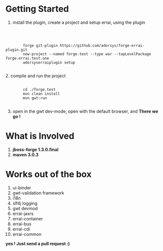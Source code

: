 Getting Started
===============
1. install the plugin, create a project and setup errai, using the plugin
<br  />
<pre>
    <code>
        forge git-plugin https://github.com/adorsys/forge-errai-plugin.git
        new-project --named forge.test --type war --topLevelPackage forge.errai.test.one
        adorsyserraiplugin setup 
    </code>
</pre>
2. compile and run the project
<pre>
    <code>
        cd ./forge.test
        mvn clean install
        mvn gwt:run
    </code>
</pre>

3. open in the gwt dev-mode, open with the default browser, and **There we go !**

What is Involved
==============
1.  **jboss-forge 1.3.0.final**
2.  **maven 3.0.3**

Works out of the box
====================
1. ui-binder
2. gwt-validation framework
3. i18n
4. slf4j logging
4. gwt devmod
5. errai-jaxrs
6. errai-container
7. errai-bus
8. errai-cdi
9. errai-common

**yes ! Just send a pull request :)**
